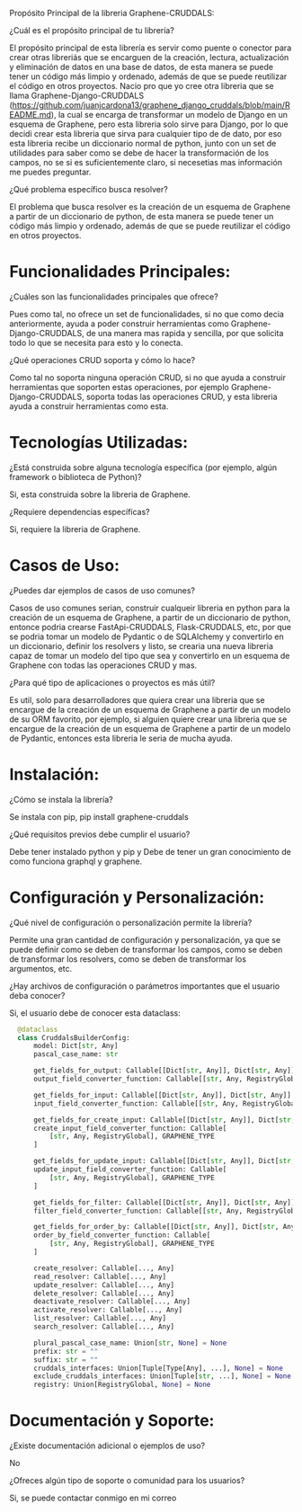 Propósito Principal de la libreria Graphene-CRUDDALS:

¿Cuál es el propósito principal de tu librería?

El propósito principal de esta librería es servir como puente o conector para crear otras libreriás que se encarguen de la creación, lectura, actualización y eliminación de datos en una base de datos, de esta manera se puede tener un código más limpio y ordenado, además de que se puede reutilizar el código en otros proyectos.
Nacio pro que yo cree otra libreria que se llama Graphene-Django-CRUDDALS (https://github.com/juanjcardona13/graphene_django_cruddals/blob/main/README.md), la cual se encarga de transformar un modelo de Django en un esquema de Graphene, pero esta libreria solo sirve para Django, por lo que decidi crear esta libreria que sirva para cualquier tipo de de dato, por eso esta libreria recibe un diccionario normal de python, junto con un set de utilidades para saber como se debe de hacer la transformación de los campos, no se si es suficientemente claro, si necesetias mas información me puedes preguntar.

¿Qué problema específico busca resolver?

El problema que busca resolver es la creación de un esquema de Graphene a partir de un diccionario de python, de esta manera se puede tener un código más limpio y ordenado, además de que se puede reutilizar el código en otros proyectos.

# Funcionalidades Principales:
¿Cuáles son las funcionalidades principales que ofrece?

Pues como tal, no ofrece un set de funcionalidades, si no que como decia anteriormente, ayuda a poder construir herramientas como Graphene-Django-CRUDDALS, de una manera mas rapida y sencilla, por que solicita todo lo que se necesita para esto y lo conecta.

¿Qué operaciones CRUD soporta y cómo lo hace?

Como tal no soporta ninguna operación CRUD, si no que ayuda a construir herramientas que soporten estas operaciones, por ejemplo Graphene-Django-CRUDDALS, soporta todas las operaciones CRUD, y esta libreria ayuda a construir herramientas como esta.

# Tecnologías Utilizadas:
¿Está construida sobre alguna tecnología específica (por ejemplo, algún framework o biblioteca de Python)?

Si, esta construida sobre la libreria de Graphene.

¿Requiere dependencias específicas?

Si, requiere la libreria de Graphene.

# Casos de Uso:
¿Puedes dar ejemplos de casos de uso comunes?

Casos de uso comunes serian, construir cualqueir libreria en python para la creación de un esquema de Graphene, a partir de un diccionario de python, entonce podria crearse FastApi-CRUDDALS, Flask-CRUDDALS, etc, por que se podria tomar un modelo de Pydantic o de SQLAlchemy y convertirlo en un diccionario, definir los resolvers y listo, se crearia una nueva libreria capaz de tomar un modelo del tipo que sea y convertirlo en un esquema de Graphene con todas las operaciones CRUD y mas.

¿Para qué tipo de aplicaciones o proyectos es más útil?

Es util, solo para desarrolladores que quiera crear una libreria que se encargue de la creación de un esquema de Graphene a partir de un modelo de su ORM favorito, por ejemplo, si alguien quiere crear una libreria que se encargue de la creación de un esquema de Graphene a partir de un modelo de Pydantic, entonces esta libreria le seria de mucha ayuda.

# Instalación:
¿Cómo se instala la librería?

Se instala con pip, pip install graphene-cruddals

¿Qué requisitos previos debe cumplir el usuario?

Debe tener instalado python y pip y Debe de tener un gran conocimiento de como funciona graphql y graphene.

# Configuración y Personalización:
¿Qué nivel de configuración o personalización permite la librería?

Permite una gran cantidad de configuración y personalización, ya que se puede definir como se deben de transformar los campos, como se deben de transformar los resolvers, como se deben de transformar los argumentos, etc.

¿Hay archivos de configuración o parámetros importantes que el usuario deba conocer?

Si, el usuario debe de conocer esta dataclass:

```python
  @dataclass
  class CruddalsBuilderConfig:
      model: Dict[str, Any]
      pascal_case_name: str

      get_fields_for_output: Callable[[Dict[str, Any]], Dict[str, Any]]
      output_field_converter_function: Callable[[str, Any, RegistryGlobal], GRAPHENE_TYPE]

      get_fields_for_input: Callable[[Dict[str, Any]], Dict[str, Any]]
      input_field_converter_function: Callable[[str, Any, RegistryGlobal], GRAPHENE_TYPE]

      get_fields_for_create_input: Callable[[Dict[str, Any]], Dict[str, Any]]
      create_input_field_converter_function: Callable[
          [str, Any, RegistryGlobal], GRAPHENE_TYPE
      ]

      get_fields_for_update_input: Callable[[Dict[str, Any]], Dict[str, Any]]
      update_input_field_converter_function: Callable[
          [str, Any, RegistryGlobal], GRAPHENE_TYPE
      ]

      get_fields_for_filter: Callable[[Dict[str, Any]], Dict[str, Any]]
      filter_field_converter_function: Callable[[str, Any, RegistryGlobal], GRAPHENE_TYPE]

      get_fields_for_order_by: Callable[[Dict[str, Any]], Dict[str, Any]]
      order_by_field_converter_function: Callable[
          [str, Any, RegistryGlobal], GRAPHENE_TYPE
      ]

      create_resolver: Callable[..., Any]
      read_resolver: Callable[..., Any]
      update_resolver: Callable[..., Any]
      delete_resolver: Callable[..., Any]
      deactivate_resolver: Callable[..., Any]
      activate_resolver: Callable[..., Any]
      list_resolver: Callable[..., Any]
      search_resolver: Callable[..., Any]

      plural_pascal_case_name: Union[str, None] = None
      prefix: str = ""
      suffix: str = ""
      cruddals_interfaces: Union[Tuple[Type[Any], ...], None] = None
      exclude_cruddals_interfaces: Union[Tuple[str, ...], None] = None
      registry: Union[RegistryGlobal, None] = None
```


# Documentación y Soporte:
¿Existe documentación adicional o ejemplos de uso?

No

¿Ofreces algún tipo de soporte o comunidad para los usuarios?

Si, se puede contactar conmigo en mi correo